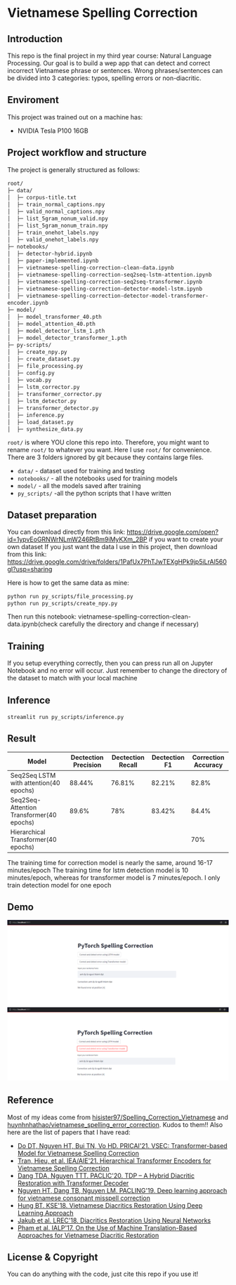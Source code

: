 # Vietnamese Spelling Correction
## Introduction
This repo is the final project in my third year course: Natural Language Processing. Our goal is to build a wep app that can detect and correct incorrect Vietnamese phrase or sentences. Wrong phrases/sentences can be divided into 3 categories: typos, spelling errors or non-diacritic. 

## Enviroment
This project was trained out on a machine has:
- NVIDIA Tesla P100 16GB
## Project workflow and structure

The project is generally structured as follows:
```
root/
├─ data/
│  ├─ corpus-title.txt
│  ├─ train_normal_captions.npy
│  ├─ valid_normal_captions.npy
│  ├─ list_5gram_nonum_valid.npy
│  ├─ list_5gram_nonum_train.npy
│  ├─ train_onehot_labels.npy
│  ├─ valid_onehot_labels.npy
├─ notebooks/
│  ├─ detector-hybrid.ipynb
│  ├─ paper-implemented.ipynb
│  ├─ vietnamese-spelling-correction-clean-data.ipynb
│  ├─ vietnamese-spelling-correction-seq2seq-lstm-attention.ipynb
│  ├─ vietnamese-spelling-correction-seq2seq-transformer.ipynb
│  ├─ vietnamese-spelling-correction-detector-model-lstm.ipynb
│  ├─ vietnamese-spelling-correction-detector-model-transformer-encoder.ipynb
├─ model/
│  ├─ model_transformer_40.pth
│  ├─ model_attention_40.pth
│  ├─ model_detector_lstm_1.pth
│  ├─ model_detector_transformer_1.pth
├─ py-scripts/
│  ├─ create_npy.py
│  ├─ create_dataset.py
│  ├─ file_processing.py
│  ├─ config.py
│  ├─ vocab.py
│  ├─ lstm_corrector.py
│  ├─ transformer_corrector.py
│  ├─ lstm_detector.py
│  ├─ transformer_detector.py
│  ├─ inference.py
│  ├─ load_dataset.py
│  ├─ synthesize_data.py
```

`root/` is where YOU clone this repo into. Therefore, you might want to rename `root/` to whatever you want. Here I use `root/` for convenience. There are 3 folders ignored by git because they contains large files. 
- `data/` - dataset used for training and testing
- `notebooks/` - all the notebooks used for training models
- `model/` - all the models saved after training
- `py_scripts/` -all the python scripts that I have written

## Dataset preparation
You can download directly from this link: https://drive.google.com/open?id=1ypvEoGRNWrNLmW246RtBm9iMyKXm_2BP if you want to create your own dataset
If you just want the data I use in this project, then download from this link: https://drive.google.com/drive/folders/1PafUx7PhTJwTEXgHPk9jp5iLrAl560gI?usp=sharing

Here is how to get the same data as mine:

	python run py_scripts/file_processing.py
	python run py_scripts/create_npy.py
Then run this notebook: vietnamese-spelling-correction-clean-data.ipynb(check carefully the directory and change if necessary)

## Training 
If you setup everything correctly, then you can press run all on Jupyter Notebook and no error will occur. Just remember to change the directory of the dataset to match with your local machine

## Inference
	streamlit run py_scripts/inference.py

## Result
| Model   | Dectection Precision | Dectection Recall | Dectection F1 | Correction Accuracy |
|----------|------------------------|--------------------|-----------------|-----------------------|
| Seq2Seq LSTM with attention(40 epochs) | 88.44% | 76.81% | 82.21% | 82.8%
|Seq2Seq-Attention Transformer(40 epochs) | 89.6% | 78% | 83.42% | 84.4%
|Hierarchical Transformer(40 epochs) |  | |  | 70%

The training time for correction model is nearly the same, around 16-17 minutes/epoch
The training time for lstm detection model is 10 minutes/epoch, whereas for transformer model is 7 minutes/epoch. I only train detection model for one epoch
## Demo
![LSTM](https://github.com/ssjinkaido/Final-NLP-Project/blob/master/demo/demo_lstm.PNG)
![Transformer](https://github.com/ssjinkaido/Final-NLP-Project/blob/master/demo/demo_transformer.PNG)

## Reference
Most of my ideas come from [hisister97/Spelling_Correction_Vietnamese](https://github.com/hisiter97/Spelling_Correction_Vietnamese) and [huynhnhathao/vietnamese_spelling_error_correction](https://github.com/huynhnhathao/vietnamese_spelling_error_correction). Kudos to them!! 
Also here are the list of papers that I have read:
* [Do DT, Nguyen HT, Bui TN, Vo HD. PRICAI'21. VSEC: Transformer-based Model for Vietnamese Spelling Correction](https://arxiv.org/pdf/2111.00640.pdf)
* [Tran, Hieu, et al. IEA/AIE'21. Hierarchical Transformer Encoders for Vietnamese Spelling Correction](https://arxiv.org/pdf/2105.13578.pdf)
* [Dang TDA, Nguyen TTT. PACLIC'20. TDP – A Hybrid Diacritic Restoration with Transformer Decoder](https://aclanthology.org/2020.paclic-1.9.pdf)
* [Nguyen HT, Dang TB, Nguyen LM. PACLING'19. Deep learning approach for vietnamese consonant misspell correction](https://www.researchgate.net/publication/342620453_Deep_Learning_Approach_for_Vietnamese_Consonant_Misspell_Correction)
* [Hung BT. KSE'18. Vietnamese Diacritics Restoration Using Deep Learning Approach](https://www.researchgate.net/publication/329650270_Vietnamese_Diacritics_Restoration_Using_Deep_Learning_Approach)
* [Jakub et al. LREC'18. Diacritics Restoration Using Neural Networks](https://www.aclweb.org/anthology/L18-1247)
* [Pham et al. IALP'17. On the Use of Machine Translation-Based Approaches for Vietnamese Diacritic Restoration](https://arxiv.org/pdf/1709.07104.pdf)

## License & Copyright
You can do anything with the code, just cite this repo if you use it!



